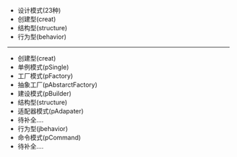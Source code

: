 - 设计模式(23种)
 - 创建型(creat)
 - 结构型(structure)
 - 行为型(behavior)
-------
- 创建型(creat)
 - 单例模式(pSingle)
 - 工厂模式(pFactory)
 - 抽象工厂(pAbstarctFactory)
 - 建设模式(pBuilder)
- 结构型(structure)
 - 适配器模式(pAdapater)
 - 待补全....
-  行为型(jbehavior)
 - 命令模式(pCommand)
 - 待补全....